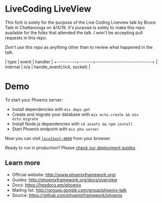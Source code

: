 # LiveCoding LiveView

This fork is solely for the purpose of the Live Coding Liveview talk by Bruce Tate 
in Chattanooga on 4/4/19. It's purpose is solely to make this repo available for
the folks that attended the talk. I won't be accepting pull requests in this repo.

*Don't use this repo* as anything other than to review what happened in the talk. 

| type     | event | handler                     |
+----------+-------+-----------------------------+
| internal | n/a   | handle_event(:tick, socket) |


# Demo

To start your Phoenix server:

  * Install dependencies with `mix deps.get`
  * Create and migrate your database with `mix ecto.create && mix ecto.migrate`
  * Install Node.js dependencies with `cd assets && npm install`
  * Start Phoenix endpoint with `mix phx.server`

Now you can visit [`localhost:4000`](http://localhost:4000) from your browser.

Ready to run in production? Please [check our deployment guides](https://hexdocs.pm/phoenix/deployment.html).

## Learn more

  * Official website: http://www.phoenixframework.org/
  * Guides: http://phoenixframework.org/docs/overview
  * Docs: https://hexdocs.pm/phoenix
  * Mailing list: http://groups.google.com/group/phoenix-talk
  * Source: https://github.com/phoenixframework/phoenix
